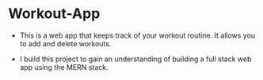 # Workout-App

- This is a web app that keeps track of your workout routine. It allows you to add and delete workouts. 

- I build this project to gain an understanding of building a full stack web app using the MERN stack. 
